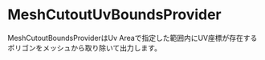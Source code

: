 # MeshCutoutUvBoundsProvider

MeshCutoutBoundsProviderはUv Areaで指定した範囲内にUV座標が存在するポリゴンをメッシュから取り除いて出力します。
